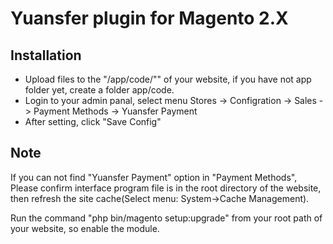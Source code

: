 # Yuansfer plugin for Magento 2.X

## Installation

* Upload files to the "/app/code/"" of your website, if you have not app folder yet, create a folder app/code.
* Login to your admin panal, select menu Stores -> Configration -> Sales -> Payment Methods -> Yuansfer Payment
* After setting, click "Save Config"

## Note

If you can not find "Yuansfer Payment" option in "Payment Methods", Please confirm interface program file is in the root directory of the website, then refresh the site cache(Select menu: System->Cache Management).

Run the command "php bin/magento setup:upgrade" from your root path of your website, so enable the module.
